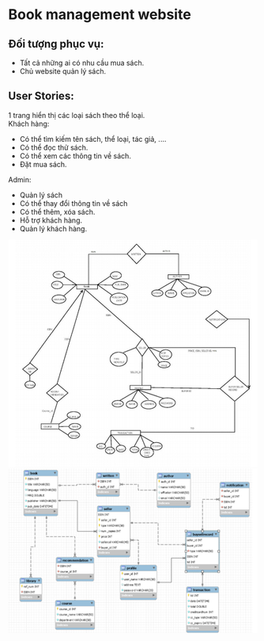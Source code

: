 # Book management website

## Đối tượng phục vụ: 
 - Tất cả những ai có nhu cầu mua sách.
 - Chủ website quản lý sách.
## User Stories:
1 trang hiển thị các loại sách theo thể loại.  
Khách hàng: 
- Có thể tìm kiếm tên sách, thể loại, tác giả, ....
- Có thể đọc thử sách.
- Có thể xem các thông tin về sách.
- Đặt mua sách.

Admin:   
- Quản lý sách
- Có thể thay đổi thông tin về sách
- Có thể thêm, xóa sách.
- Hỗ trợ khách hàng.
- Quản lý khách hàng.
             
![anh](160168764_810756889790576_5432998785271042066_n.png)
![anh](160576540_1191781131241973_303843842979689818_n.png)
